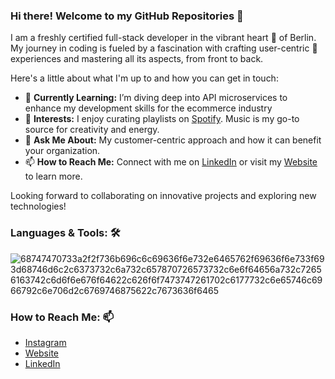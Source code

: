 ### Hi there! Welcome to my GitHub Repositories 👋



I am a freshly certified full-stack developer in the vibrant heart 🖤 of Berlin. 
My journey in coding is fueled by a fascination with crafting user-centric 🎯 experiences and mastering all its aspects, from front to back.


Here's a little about what I'm up to and how you can get in touch:

- 🌱 **Currently Learning:** I’m diving deep into API microservices to enhance my development skills for the ecommerce industry
- 🎵 **Interests:** I enjoy curating playlists on [Spotify](https://open.spotify.com/user/bobs83?si=4sCSnnxLTOiAlcchM4UwYg). Music is my go-to source for creativity and energy.
- 💬 **Ask Me About:** My customer-centric approach and how it can benefit your organization.
- 📫 **How to Reach Me:** Connect with me on [LinkedIn](https://www.linkedin.com/in/bobbyinberlin/) or visit my [Website](https://workwithbobby.today/) to learn more.

Looking forward to collaborating on innovative projects and exploring new technologies!



### Languages & Tools: 🛠️
![68747470733a2f2f736b696c6c69636f6e732e6465762f69636f6e733f693d68746d6c2c6373732c6a732c657870726573732c6e6f64656a732c72656163742c6d6f6e676f64622c626f6f7473747261702c6177732c6e65746c6966792c6e706d2c6769746875622c7673636f6465](https://github.com/bobs83/bobs83/assets/124786894/930ed61f-7caf-452d-8846-56f26e979049)


### How to Reach Me: 📫
- [Instagram](https://www.instagram.com/bobby.inberlin/)
- [Website](workwithbobby.today)
- [LinkedIn](https://www.linkedin.com/in/bobbyinberlin/) 




<!--
**bobs83/bobs83** is a ✨ _special_ ✨ repository because its `README.md` (this file) appears on your GitHub profile.

Here are some ideas to get you started:

- 🔭 I’m currently working on ...
- 🌱 I’m currently learning ...
- 👯 I’m looking to collaborate on ...
- 🤔 I’m looking for help with ...
- 💬 Ask me about ...
- 📫 How to reach me: ...
- 😄 Pronouns: ...
- ⚡ Fun fact: ...
-->

